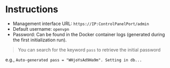 # Instructions

- Management interface URL: `https://IP:ControlPanelPort/admin`
- Default username: `openvpn`
- Password: Can be found in the Docker container logs (generated during the first initialization run).

> You can search for the keyword `pass` to retrieve the initial password

e.g., `Auto-generated pass = "WHjoYsAd9Ha9m". Setting in db...`
